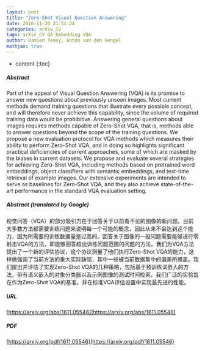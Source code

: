 ```yaml
---
layout: post
title: "Zero-Shot Visual Question Answering"
date: 2016-11-20 21:51:24
categories: arXiv_CV
tags: arXiv_CV QA Embedding VQA
author: Damien Teney, Anton van den Hengel
mathjax: true
---
```


* content
{:toc}

##### Abstract
Part of the appeal of Visual Question Answering (VQA) is its promise to answer new questions about previously unseen images. Most current methods demand training questions that illustrate every possible concept, and will therefore never achieve this capability, since the volume of required training data would be prohibitive. Answering general questions about images requires methods capable of Zero-Shot VQA, that is, methods able to answer questions beyond the scope of the training questions. We propose a new evaluation protocol for VQA methods which measures their ability to perform Zero-Shot VQA, and in doing so highlights significant practical deficiencies of current approaches, some of which are masked by the biases in current datasets. We propose and evaluate several strategies for achieving Zero-Shot VQA, including methods based on pretrained word embeddings, object classifiers with semantic embeddings, and test-time retrieval of example images. Our extensive experiments are intended to serve as baselines for Zero-Shot VQA, and they also achieve state-of-the-art performance in the standard VQA evaluation setting.

##### Abstract (translated by Google)
视觉问答（VQA）的部分吸引力在于回答关于以前看不见的图像的新问题。目前大多数方法都需要训练问题来说明每一个可能的概念，因此从来不会达到这个能力，因为所需要的训练数据量是过高的。回答关于图像的一般问题需要能够进行零射击VQA的方法，即能够回答超出训练问题范围的问题的方法。我们为VQA方法提出了一个新的评估协议，这个协议测量了他们执行Zero-Shot VQA的能力，这样做强调了当前方法的重大实际缺陷，其中一些被当前数据集中的偏差所掩盖。我们提出并评估了实现Zero-Shot VQA的几种策略，包括基于预训练词嵌入的方法，带有语义嵌入的对象分类器以及示例图像的测试时间检索。我们广泛的实验旨在作为Zero-Shot VQA的基准，并在标准VQA评估设置中实现最先进的性能。

##### URL
[https://arxiv.org/abs/1611.05546](https://arxiv.org/abs/1611.05546)

##### PDF
[https://arxiv.org/pdf/1611.05546](https://arxiv.org/pdf/1611.05546)

